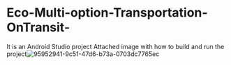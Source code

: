 # Eco-Multi-option-Transportation-OnTransit-
It is an Android Studio project
Attached image with how to build and run the project![95952941-9c51-47d6-b73a-0703dc7765ec](https://user-images.githubusercontent.com/114354406/227187514-5a255ac9-bfe8-4b75-a685-ec61ae959bbb.jpg)
